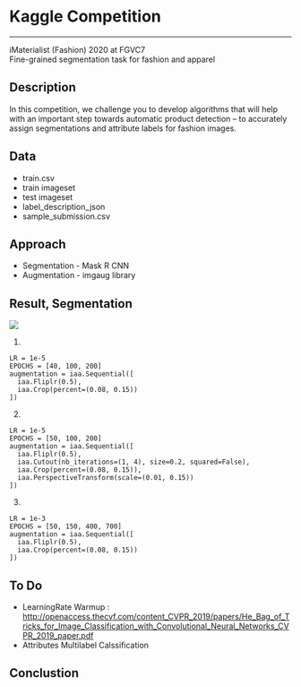 # Kaggle Competition
***  

iMaterialist (Fashion) 2020 at FGVC7  
Fine-grained segmentation task for fashion and apparel

## Description
In this competition, we challenge you to develop algorithms that will help with an important step towards automatic product detection – to accurately assign segmentations and attribute labels for fashion images.

## Data
* train.csv
* train imageset
* test imageset
* label_description_json
* sample_submission.csv


## Approach
* Segmentation - Mask R CNN  
* Augmentation - imgaug library

## Result, Segmentation

<img src=img/result.png>

1.  

    LR = 1e-5
    EPOCHS = [40, 100, 200]
    augmentation = iaa.Sequential([
      iaa.Fliplr(0.5),
      iaa.Crop(percent=(0.08, 0.15))
    ])
2.

    LR = 1e-5
    EPOCHS = [50, 100, 200]
    augmentation = iaa.Sequential([
      iaa.Fliplr(0.5),
      iaa.Cutout(nb_iterations=(1, 4), size=0.2, squared=False),
      iaa.Crop(percent=(0.08, 0.15)),
      iaa.PerspectiveTransform(scale=(0.01, 0.15))
    ])
    
3.

    LR = 1e-3
    EPOCHS = [50, 150, 400, 700]
    augmentation = iaa.Sequential([
      iaa.Fliplr(0.5),
      iaa.Crop(percent=(0.08, 0.15))
    ])

## To Do
* LearningRate Warmup : http://openaccess.thecvf.com/content_CVPR_2019/papers/He_Bag_of_Tricks_for_Image_Classification_with_Convolutional_Neural_Networks_CVPR_2019_paper.pdf
* Attributes Multilabel Calssification

## Conclustion
